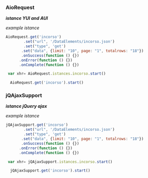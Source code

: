  ### AioRequest ### 
 ***istance YUI and AUI***
 
 *example istance*
 ```js
 AioRequest.get('incorso')
         .set("url", '/DataElements/incorso.json')
         .set("type", 'get')
        .set("data", {limit: "10", page: "1", totalrows: "18"})
        .onSuccess(function () {})
       .onError(function () {})
       .onComplete(function () {})
 
  var xhr= AioRequest.istances.incorso.start()
  ```
  
```js
  AioRequest.get('incorso').start()
```


### jQAjaxSupport ###
***istance jQuery ajax*** 

*example istance*
 ```js
 jQAjaxSupport.get('incorso')
         .set("url", '/DataElements/incorso.json')
         .set("type", 'get')
        .set("data", {limit: "10", page: "1", totalrows: "18"})
        .onSuccess(function () {})
       .onError(function () {})
       .onComplete(function () {})
 
  var xhr= jQAjaxSupport.istances.incorso.start()
  ```
  
```js
  jQAjaxSupport.get('incorso').start()
```

